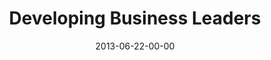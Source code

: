 ---
layout: message
category: message
series: "How to Build People"
title: "Developing Business Leaders"
date: 2013-06-22-00-00
message_id: 792
sc-permalink-url: "http://soundcloud.com/crdschurch/developing-business-leaders"
audio: "http://s3.amazonaws.com/crossroads-media/messages/audio/htbp_02.mp3"
audio-duration: "46:52"
program: "http://s3.amazonaws.com/crossroads-media/documents/06_22-23_13Program_LO.pdf"
description: "Kirk Perry talks about how to develop business leaders."
video: "http://s3.amazonaws.com/crossroads-media/messages/video/htbp_02.mp4"
video-duration: "46:58"
yt-embed-url: "//www.youtube.com/embed/_NBQpynV-v0"
video-image: "http://s3.amazonaws.com/crossroads-media/images/htbp_02_still.jpg"
tag: 
 - kirk-perry
 - leadership
 - leader
 - business
explicit: false
---